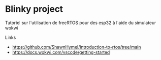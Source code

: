 # Blinky project
Tutoriel sur l'utilisation de freeRTOS pour des esp32 à l'aide du simulateur wokwi

Links
- <https://github.com/ShawnHymel/introduction-to-rtos/tree/main>
- <https://docs.wokwi.com/vscode/getting-started>
